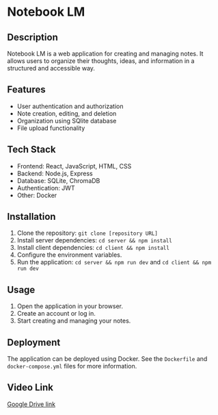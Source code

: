 # Notebook LM

## Description

Notebook LM is a web application for creating and managing notes. It allows users to organize their thoughts, ideas, and information in a structured and accessible way.

## Features

- User authentication and authorization
- Note creation, editing, and deletion
- Organization using SQlite database
- File upload functionality

## Tech Stack

- Frontend: React, JavaScript, HTML, CSS
- Backend: Node.js, Express
- Database: SQLite, ChromaDB
- Authentication: JWT
- Other: Docker

## Installation

1.  Clone the repository: `git clone [repository URL]`
2.  Install server dependencies: `cd server && npm install`
3.  Install client dependencies: `cd client && npm install`
4.  Configure the environment variables.
5.  Run the application: `cd server && npm run dev` and `cd client && npm run dev`

## Usage

1.  Open the application in your browser.
2.  Create an account or log in.
3.  Start creating and managing your notes.

## Deployment

The application can be deployed using Docker. See the `Dockerfile` and `docker-compose.yml` files for more information.

## Video Link

[Google Drive link](https://drive.google.com/file/d/1VU73cGdgLsrZwtfWHE0ihYJXJAcTOPhz/view?usp=drivesdk)
